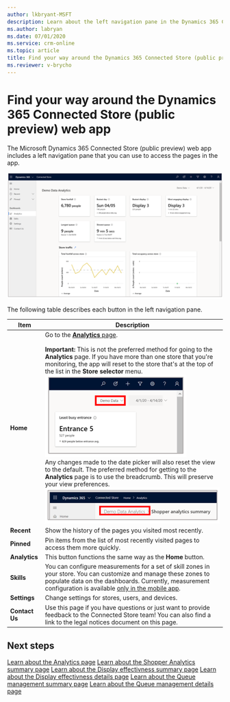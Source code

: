 ```yaml
---
author: lkbryant-MSFT
description: Learn about the left navigation pane in the Dynamics 365 Connected Store (public preview) web app
ms.author: labryan
ms.date: 07/01/2020
ms.service: crm-online
ms.topic: article
title: Find your way around the Dynamics 365 Connected Store (public preview) web app
ms.reviewer: v-brycho
---
```


# Find your way around the Dynamics 365 Connected Store (public preview) web app

The Microsoft Dynamics 365 Connected Store (public preview) web app includes a left navigation pane that you can use to access the pages in the app.

![Left navigation pane](media/navigation.PNG "Left navigation pane")

The following table describes each button in the left navigation pane.

|Item|Description|
|-----------------|-----------------------------------------------------------|
|**Home**|Go to the [**Analytics** page](web-app-get-insights.md).<br><br>**Important:** This is not the preferred method for going to the **Analytics** page. If you have more than one store that you're monitoring, the app will reset to the store that's at the top of the list in the **Store selector** menu.<br>![Store selector menu](media/analytics-50.PNG "Store selector menu")<br>Any changes made to the date picker will also reset the view to the default. The preferred method for getting to the **Analytics** page is to use the breadcrumb. This will preserve your view preferences.<br>![Breadcrumb example](media/analytics-49.PNG "Breadcrumb example")|
|**Recent**|Show the history of the pages you visited most recently.|
|**Pinned**|Pin items from the list of most recently visited pages to access them more quickly.|
|**Analytics**|This button functions the same way as the **Home** button.|
|**Skills**|You can configure measurements for a set of skill zones in your store. You can customize and manage these zones to populate data on the dashboards. Currently, measurement configuration is available [only in the mobile app](mobile-app-add-camera-skill-zones.md).|
|**Settings**|Change settings for stores, users, and devices.|
|**Contact Us**|Use this page if you have questions or just want to provide feedback to the Connected Store team! You can also find a link to the legal notices document on this page.| 

## Next steps

[Learn about the Analytics page](web-app-get-insights.md)
[Learn about the Shopper Analytics summary page](shopper-analytics-summary-page.md)
[Learn about the Display effectivness summary page](display-effectiveness-summary-page.md)
[Learn about the Display effectivness details page](display-effectiveness-details-page.md)
[Learn about the Queue management summary page](queue-management-summary-page.md)
[Learn about the Queue management details page](queue-management-details-page.md)
